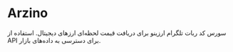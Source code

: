 # Arzino
سورس کد ربات تلگرام ارزینو برای دریافت قیمت لحظه‌ای ارزهای دیجیتال. استفاده از API برای دسترسی به داده‌های بازار.
